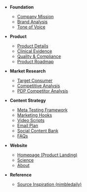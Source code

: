 <!-- docs/_sidebar.md -->

*   **Foundation**
    *   [Company Mission](company.md)
    *   [Brand Analysis](BrandAnalysis.md)
    *   [Tone of Voice](toneofvoice.md)

*   **Product**
    *   [Product Details](product.md)
    *   [Clinical Evidence](clinical.md)
    *   [Quality & Compliance](quality.md)
    *   [Product Roadmap](ProductRoadmap.md)

*   **Market Research**
    *   [Target Consumer](consumer.md)
    *   [Competitive Analysis](competitor_comp.md)
    *   [PDP Competitor Analysis](pdp_competitor_analysis.md)

*   **Content Strategy**
    *   [Meta Testing Framework](metatesting.md)
    *   [Marketing Hooks](hooks.md)
    *   [Video Scripts](VideoScripts.md)
    *   [Email Plan](emailplan.md)
    *   [Social Content Bank](socialcontent.md)
    *   [FAQs](faqs.md)

*   **Website**
    *   [Homepage (Product Landing)](homepage.md)
    *   [Science](science.md)
    *   [About](about.md)

*   **Reference**
    *   [Source Inspiration (nimbledaily)](nimbledaily.md) 